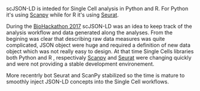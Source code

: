 scJSON-LD is inteded for Single Cell analysis in Python and R. For Python it's using [Scanpy](https://github.com/theislab/scanpy) while for R it's using [Seurat](https://github.com/satijalab/seurat).

During the [BioHackathon 2017](http://2017.biohackathon.org/) scJSON-LD was an idea to keep track of the analysis workflow and data generated along the analyses. From the begining was clear that describing raw data measures was quite complicated, JSON object were huge and required a definition of new data object which was not really easy to design. At that time Single Cells libraries both Python and R , respectivaly [Scanpy](https://github.com/theislab/scanpy) and  [Seurat](https://github.com/satijalab/seurat) were changing quickly and were not providing a stable development environement.

More recentrly bot Seurat and ScanPy stabilized so the time is mature to smoothly inject JSON-LD concepts into the Single Cell workflows.

